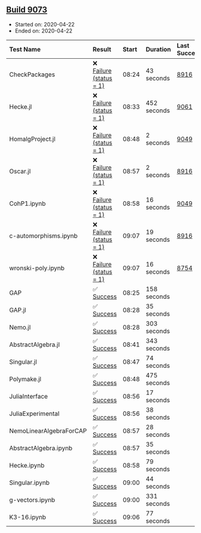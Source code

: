 ## [Build 9073](https://oscarci.mathematik.uni-kl.de/job/oscar/9073/)

* Started on: 2020-04-22
* Ended on: 2020-04-22

| Test Name    | Result | Start | Duration | Last Success | First Failure |
|:-------------|:-------|:------|:---------|:-------------|:--------------|
| CheckPackages | ❌ [Failure (status = 1)](https://oscarci.mathematik.uni-kl.de/job/oscar/9073/artifact/logs/build-9073/CheckPackages.log) | 08:24 | 43 seconds | [8916](https://oscarci.mathematik.uni-kl.de/job/oscar/8916/) | [8920](https://oscarci.mathematik.uni-kl.de/job/oscar/8920/) |
| Hecke.jl | ❌ [Failure (status = 1)](https://oscarci.mathematik.uni-kl.de/job/oscar/9073/artifact/logs/build-9073/Hecke.jl.log) | 08:33 | 452 seconds | [9061](https://oscarci.mathematik.uni-kl.de/job/oscar/9061/) | [9062](https://oscarci.mathematik.uni-kl.de/job/oscar/9062/) |
| HomalgProject.jl | ❌ [Failure (status = 1)](https://oscarci.mathematik.uni-kl.de/job/oscar/9073/artifact/logs/build-9073/HomalgProject.jl.log) | 08:48 | 2 seconds | [9049](https://oscarci.mathematik.uni-kl.de/job/oscar/9049/) | [9050](https://oscarci.mathematik.uni-kl.de/job/oscar/9050/) |
| Oscar.jl | ❌ [Failure (status = 1)](https://oscarci.mathematik.uni-kl.de/job/oscar/9073/artifact/logs/build-9073/Oscar.jl.log) | 08:57 | 2 seconds | [8916](https://oscarci.mathematik.uni-kl.de/job/oscar/8916/) | [8920](https://oscarci.mathematik.uni-kl.de/job/oscar/8920/) |
| CohP1.ipynb | ❌ [Failure (status = 1)](https://oscarci.mathematik.uni-kl.de/job/oscar/9073/artifact/logs/build-9073/CohP1.ipynb.log) | 08:58 | 16 seconds | [9049](https://oscarci.mathematik.uni-kl.de/job/oscar/9049/) | [9050](https://oscarci.mathematik.uni-kl.de/job/oscar/9050/) |
| c-automorphisms.ipynb | ❌ [Failure (status = 1)](https://oscarci.mathematik.uni-kl.de/job/oscar/9073/artifact/logs/build-9073/c-automorphisms.ipynb.log) | 09:07 | 19 seconds | [8916](https://oscarci.mathematik.uni-kl.de/job/oscar/8916/) | [8920](https://oscarci.mathematik.uni-kl.de/job/oscar/8920/) |
| wronski-poly.ipynb | ❌ [Failure (status = 1)](https://oscarci.mathematik.uni-kl.de/job/oscar/9073/artifact/logs/build-9073/wronski-poly.ipynb.log) | 09:07 | 16 seconds | [8754](https://oscarci.mathematik.uni-kl.de/job/oscar/8754/) | [8755](https://oscarci.mathematik.uni-kl.de/job/oscar/8755/) |
| GAP | ✅ [Success](https://oscarci.mathematik.uni-kl.de/job/oscar/9073/artifact/logs/build-9073/GAP.log) | 08:25 | 158 seconds |  |  |
| GAP.jl | ✅ [Success](https://oscarci.mathematik.uni-kl.de/job/oscar/9073/artifact/logs/build-9073/GAP.jl.log) | 08:28 | 35 seconds |  |  |
| Nemo.jl | ✅ [Success](https://oscarci.mathematik.uni-kl.de/job/oscar/9073/artifact/logs/build-9073/Nemo.jl.log) | 08:28 | 303 seconds |  |  |
| AbstractAlgebra.jl | ✅ [Success](https://oscarci.mathematik.uni-kl.de/job/oscar/9073/artifact/logs/build-9073/AbstractAlgebra.jl.log) | 08:41 | 343 seconds |  |  |
| Singular.jl | ✅ [Success](https://oscarci.mathematik.uni-kl.de/job/oscar/9073/artifact/logs/build-9073/Singular.jl.log) | 08:47 | 74 seconds |  |  |
| Polymake.jl | ✅ [Success](https://oscarci.mathematik.uni-kl.de/job/oscar/9073/artifact/logs/build-9073/Polymake.jl.log) | 08:48 | 475 seconds |  |  |
| JuliaInterface | ✅ [Success](https://oscarci.mathematik.uni-kl.de/job/oscar/9073/artifact/logs/build-9073/JuliaInterface.log) | 08:56 | 17 seconds |  |  |
| JuliaExperimental | ✅ [Success](https://oscarci.mathematik.uni-kl.de/job/oscar/9073/artifact/logs/build-9073/JuliaExperimental.log) | 08:56 | 38 seconds |  |  |
| NemoLinearAlgebraForCAP | ✅ [Success](https://oscarci.mathematik.uni-kl.de/job/oscar/9073/artifact/logs/build-9073/NemoLinearAlgebraForCAP.log) | 08:57 | 28 seconds |  |  |
| AbstractAlgebra.ipynb | ✅ [Success](https://oscarci.mathematik.uni-kl.de/job/oscar/9073/artifact/logs/build-9073/AbstractAlgebra.ipynb.log) | 08:57 | 35 seconds |  |  |
| Hecke.ipynb | ✅ [Success](https://oscarci.mathematik.uni-kl.de/job/oscar/9073/artifact/logs/build-9073/Hecke.ipynb.log) | 08:58 | 79 seconds |  |  |
| Singular.ipynb | ✅ [Success](https://oscarci.mathematik.uni-kl.de/job/oscar/9073/artifact/logs/build-9073/Singular.ipynb.log) | 09:00 | 44 seconds |  |  |
| g-vectors.ipynb | ✅ [Success](https://oscarci.mathematik.uni-kl.de/job/oscar/9073/artifact/logs/build-9073/g-vectors.ipynb.log) | 09:00 | 331 seconds |  |  |
| K3-16.ipynb | ✅ [Success](https://oscarci.mathematik.uni-kl.de/job/oscar/9073/artifact/logs/build-9073/K3-16.ipynb.log) | 09:06 | 77 seconds |  |  |
